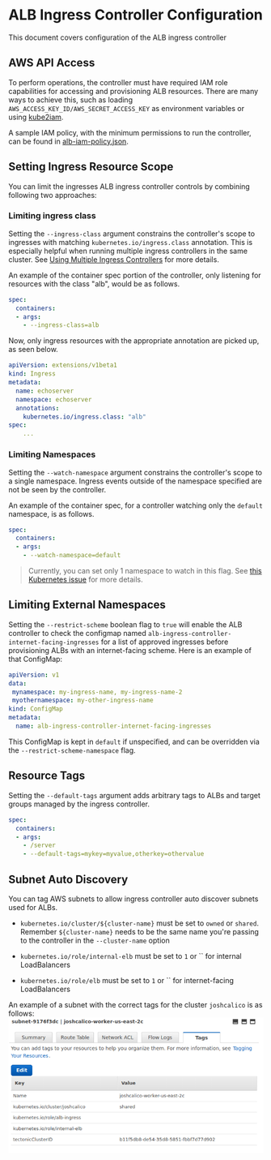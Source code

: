 # ALB Ingress Controller Configuration
This document covers configuration of the ALB ingress controller

## AWS API Access
To perform operations, the controller must have required IAM role capabilities for accessing and
provisioning ALB resources. There are many ways to achieve this, such as loading `AWS_ACCESS_KEY_ID/AWS_SECRET_ACCESS_KEY` as environment variables or using [kube2iam](https://github.com/jtblin/kube2iam).

A sample IAM policy, with the minimum permissions to run the controller, can be found in [alb-iam-policy.json](../../examples/iam-policy.json).

## Setting Ingress Resource Scope
You can limit the ingresses ALB ingress controller controls by combining following two approaches:

### Limiting ingress class
Setting the `--ingress-class` argument constrains the controller's scope to ingresses with matching `kubernetes.io/ingress.class` annotation.
This is especially helpful when running multiple ingress controllers in the same cluster. See [Using Multiple Ingress Controllers](https://github.com/nginxinc/kubernetes-ingress/tree/master/examples/multiple-ingress-controllers#using-multiple-ingress-controllers) for more details.

An example of the container spec portion of the controller, only listening for resources with the class "alb", would be as follows.

```yaml
spec:
  containers:
  - args:
    - --ingress-class=alb
```

Now, only ingress resources with the appropriate annotation are picked up, as seen below.

```yaml
apiVersion: extensions/v1beta1
kind: Ingress
metadata:
  name: echoserver
  namespace: echoserver
  annotations:
    kubernetes.io/ingress.class: "alb"
spec:
    ...
```

### Limiting Namespaces
Setting the `--watch-namespace` argument constrains the controller's scope to a single namespace. Ingress events outside of the namespace specified are not be seen by the controller. 

An example of the container spec, for a controller watching only the `default` namespace, is as follows.

```yaml
spec:
  containers:
  - args:
    - --watch-namespace=default
```

> Currently, you can set only 1 namespace to watch in this flag. See [this Kubernetes issue](https://github.com/kubernetes/contrib/issues/847) for more details.

## Limiting External Namespaces

Setting the `--restrict-scheme` boolean flag to `true` will enable the ALB controller to check the configmap named `alb-ingress-controller-internet-facing-ingresses` for a list of approved ingresses before provisioning ALBs with an internet-facing scheme. Here is an example of that ConfigMap:

```yaml
apiVersion: v1
data:
 mynamespace: my-ingress-name, my-ingress-name-2
 myothernamespace: my-other-ingress-name
kind: ConfigMap
metadata:
  name: alb-ingress-controller-internet-facing-ingresses
```

This ConfigMap is kept in `default` if unspecified, and can be overridden via the `--restrict-scheme-namespace` flag.

## Resource Tags

Setting the `--default-tags` argument adds arbitrary tags to ALBs and target groups managed by the ingress controller.

```yaml
spec:
  containers:
  - args:
    - /server
    - --default-tags=mykey=myvalue,otherkey=othervalue
```    

## Subnet Auto Discovery
You can tag AWS subnets to allow ingress controller auto discover subnets used for ALBs.

- `kubernetes.io/cluster/${cluster-name}` must be set to `owned` or `shared`. Remember `${cluster-name}` needs to be the same name you're passing to the controller in the `--cluster-name` option

- `kubernetes.io/role/internal-elb` must be set to `1` or `` for internal LoadBalancers

- `kubernetes.io/role/elb` must be set to `1` or `` for internet-facing LoadBalancers

An example of a subnet with the correct tags for the cluster `joshcalico` is as follows:
![subnet-tags](../../imgs/subnet-tags.png)
